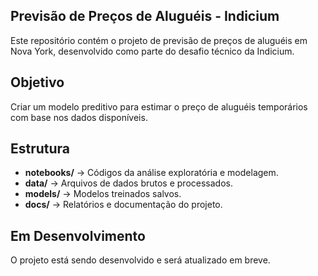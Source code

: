 ## Previsão de Preços de Aluguéis - Indicium  

Este repositório contém o projeto de previsão de preços de aluguéis em Nova York, desenvolvido como parte do desafio técnico da Indicium.  

## Objetivo  
Criar um modelo preditivo para estimar o preço de aluguéis temporários com base nos dados disponíveis.  

## Estrutura  
- **notebooks/** → Códigos da análise exploratória e modelagem.  
- **data/** → Arquivos de dados brutos e processados.  
- **models/** → Modelos treinados salvos.  
- **docs/** → Relatórios e documentação do projeto.  

## Em Desenvolvimento  
O projeto está sendo desenvolvido e será atualizado em breve.  


